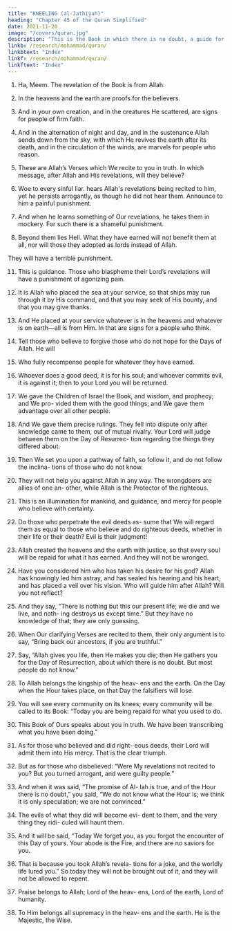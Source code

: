 ```yaml
---
title: "KNEELING (al-Jathiyah)"
heading: "Chapter 45 of the Quran Simplified"
date: 2021-11-20
image: "/covers/quran.jpg"
description: "This is the Book in which there is no doubt, a guide for the righteous."
linkb: /research/mohammad/quran/
linkbtext: "Index"
linkf: /research/mohammad/quran/
linkftext: "Index"
---
```



1. Ha, Meem. The revelation of the Book is from Allah.

3. In the heavens and the earth are proofs for the believers.

4. And in your own creation, and in the creatures He scattered, are signs for people of firm faith.

5. And in the alternation of night and day, and in the sustenance Allah sends down from the sky, with which He revives the earth after its death, and in the circulation of the winds, are marvels for people who reason.

6. These are Allah’s Verses which We recite to you in truth. In which message, after Allah
and His revelations, will they believe?

7. Woe to every sinful liar. hears Allah's revelations being recited to him, yet he persists arrogantly, as though he did not hear them. Announce to him a painful punishment.

9. And when he learns something of Our revelations, he takes them in mockery. For such there is a shameful punishment.

10. Beyond them lies Hell. What they have earned will not benefit them at all, nor will
those they adopted as lords instead of Allah.

They will have a terrible punishment.

11. This is guidance. Those who blaspheme their Lord’s revelations will have a punishment of agonizing pain.

12. It is Allah who placed the sea at your service, so that ships may run through it by His
command, and that you may seek of His bounty, and that you may give thanks.

13. And He placed at your service whatever is in the heavens and whatever is on earth—all is from Him. In that are signs for a people who think.

14. Tell those who believe to forgive those who do not hope for the Days of Allah. He will

8. Who
fully recompense people for whatever they
have earned.
15. Whoever does a good deed, it is for his soul;
and whoever commits evil, it is against it;
then to your Lord you will be returned.
16. We gave the Children of Israel the Book,
and wisdom, and prophecy; and We pro-
vided them with the good things; and We
gave them advantage over all other people.
17. And We gave them precise rulings. They
fell into dispute only after knowledge came to
them, out of mutual rivalry. Your Lord will
judge between them on the Day of Resurrec-
tion regarding the things they differed about.
18. Then We set you upon a pathway of faith,
so follow it, and do not follow the inclina-
tions of those who do not know.
19. They will not help you against Allah in any
way. The wrongdoers are allies of one an-
other, while Allah is the Protector of the
righteous.
20. This is an illumination for mankind, and
guidance, and mercy for people who believe
with certainty.
21. Do those who perpetrate the evil deeds as-
sume that We will regard them as equal to
those who believe and do righteous deeds,
whether in their life or their death? Evil is
their judgment!
22. Allah created the heavens and the earth
with justice, so that every soul will be repaid
for what it has earned. And they will not be
wronged.
23. Have you considered him who has taken
his desire for his god? Allah has knowingly
led him astray, and has sealed his hearing and
his heart, and has placed a veil over his vision.
Who will guide him after Allah? Will you not
reflect?
24. And they say, “There is nothing but this
our present life; we die and we live, and noth-
ing destroys us except time.” But they have no
knowledge of that; they are only guessing.

25. When Our clarifying Verses are recited to
them, their only argument is to say, “Bring
back our ancestors, if you are truthful.”
26. Say, “Allah gives you life, then He makes
you die; then He gathers you for the Day of
Resurrection, about which there is no doubt.
But most people do not know.”
27. To Allah belongs the kingship of the heav-
ens and the earth. On the Day when the Hour
takes place, on that Day the falsifiers will lose.
28. You will see every community on its knees;
every community will be called to its Book:
“Today you are being repaid for what you
used to do.
29. This Book of Ours speaks about you in
truth. We have been transcribing what you
have been doing.”
30. As for those who believed and did right-
eous deeds, their Lord will admit them into
His mercy. That is the clear triumph.
31. But as for those who disbelieved: “Were My
revelations not recited to you? But you
turned arrogant, and were guilty people.”
32. And when it was said, “The promise of Al-
lah is true, and of the Hour there is no doubt,”
you said, “We do not know what the Hour is;
we think it is only speculation; we are not
convinced.”
33. The evils of what they did will become evi-
dent to them, and the very thing they ridi-
culed will haunt them.
34. And it will be said, “Today We forget you,
as you forgot the encounter of this Day of
yours. Your abode is the Fire, and there are
no saviors for you.
35. That is because you took Allah’s revela-
tions for a joke, and the worldly life lured
you.” So today they will not be brought out of
it, and they will not be allowed to repent.
36. Praise belongs to Allah; Lord of the heav-
ens, Lord of the earth, Lord of humanity.
37. To Him belongs all supremacy in the heav-
ens and the earth. He is the Majestic, the
Wise.


